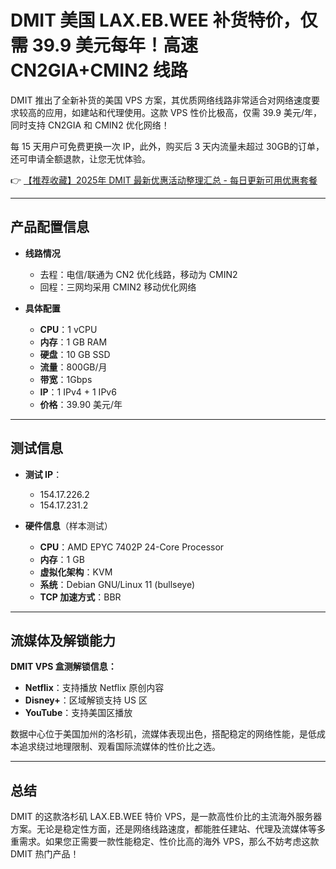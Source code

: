 # DMIT 美国 LAX.EB.WEE 补货特价，仅需 39.9 美元每年！高速 CN2GIA+CMIN2 线路

DMIT 推出了全新补货的美国 VPS 方案，其优质网络线路非常适合对网络速度要求较高的应用，如建站和代理使用。这款 VPS 性价比极高，仅需 39.9 美元/年，同时支持 CN2GIA 和 CMIN2 优化网络！

每 15 天用户可免费更换一次 IP，此外，购买后 3 天内流量未超过 30GB的订单，还可申请全额退款，让您无忧体验。

👉 [【推荐收藏】2025年 DMIT 最新优惠活动整理汇总 - 每日更新可用优惠套餐](https://bit.ly/dmit_coupon)

---

## 产品配置信息

- **线路情况**  
  - 去程：电信/联通为 CN2 优化线路，移动为 CMIN2  
  - 回程：三网均采用 CMIN2 移动优化网络  

- **具体配置**  
  - **CPU**：1 vCPU  
  - **内存**：1 GB RAM  
  - **硬盘**：10 GB SSD  
  - **流量**：800GB/月  
  - **带宽**：1Gbps  
  - **IP**：1 IPv4 + 1 IPv6  
  - **价格**：39.90 美元/年  

---

## 测试信息

- **测试 IP**：  
  - 154.17.226.2  
  - 154.17.231.2  

- **硬件信息**（样本测试）  
  - **CPU**：AMD EPYC 7402P 24-Core Processor  
  - **内存**：1 GB  
  - **虚拟化架构**：KVM  
  - **系统**：Debian GNU/Linux 11 (bullseye)  
  - **TCP 加速方式**：BBR  

---

## 流媒体及解锁能力

**DMIT VPS 盒测解锁信息：**  

- **Netflix**：支持播放 Netflix 原创内容  
- **Disney+**：区域解锁支持 US 区  
- **YouTube**：支持美国区播放  

数据中心位于美国加州的洛杉矶，流媒体表现出色，搭配稳定的网络性能，是低成本追求绕过地理限制、观看国际流媒体的性价比之选。

---

## 总结

DMIT 的这款洛杉矶 LAX.EB.WEE 特价 VPS，是一款高性价比的主流海外服务器方案。无论是稳定性方面，还是网络线路速度，都能胜任建站、代理及流媒体等多重需求。如果您正需要一款性能稳定、性价比高的海外 VPS，那么不妨考虑这款 DMIT 热门产品！